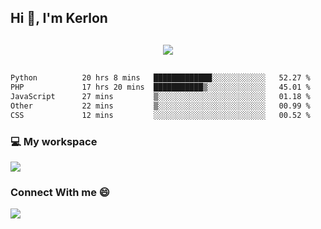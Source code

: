 ## Hi 👋, I'm Kerlon

<p align="center" style="margin: 30px;">
 
 <img src="https://skillicons.dev/icons?i=html,css,bootstrap,js,nodejs,jquery,python,flask,php,mysql,lua,sqlite,firebase">


</p>
<!--START_SECTION:waka-->

```txt
Python          20 hrs 8 mins   █████████████░░░░░░░░░░░░   52.27 %
PHP             17 hrs 20 mins  ███████████▒░░░░░░░░░░░░░   45.01 %
JavaScript      27 mins         ▒░░░░░░░░░░░░░░░░░░░░░░░░   01.18 %
Other           22 mins         ▒░░░░░░░░░░░░░░░░░░░░░░░░   00.99 %
CSS             12 mins         ░░░░░░░░░░░░░░░░░░░░░░░░░   00.52 %
```

<!--END_SECTION:waka-->


<p align="center">
 <h3>💻 My workspace</h3>
    <img src="https://skillicons.dev/icons?i=mint" />
</p>

<p align="center">
 <h3>Connect With me 😄</h3> 
    <a href="https://www.linkedin.com/in/kerlon-fernandes"><img src="https://skillicons.dev/icons?i=linkedin" />
  </a>
</p>



